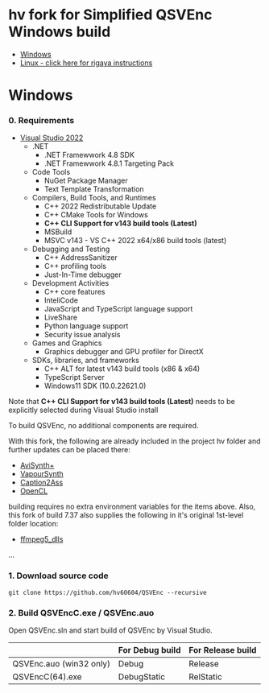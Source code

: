 
# hv fork for Simplified QSVEnc Windows build

- [Windows](./Build_hv.en.md#windows)
- [Linux - click here for rigaya instructions](https://github.com/rigaya/QSVEnc/blob/master/Install.en.md)

# Windows

### 0. Requirements

- [Visual Studio 2022](https://visualstudio.microsoft.com/vs/community/)
  - .NET
    - .NET Framewwork 4.8 SDK
    - .NET Framewwork 4.8.1 Targeting Pack
  - Code Tools
    - NuGet Package Manager
    - Text Template Transformation
  - Compilers, Build Tools, and Runtimes
    - C++ 2022 Redistributable Update
    - C++ CMake Tools for Windows
    - **C++ CLI Support for v143 build tools (Latest)**
    - MSBuild
    - MSVC v143 - VS C++ 2022 x64/x86 build tools (latest)
  - Debugging and Testing
    - C++ AddressSanitizer
    - C++ profiling tools
    - Just-In-Time debugger
  - Development Activities
    - C++ core features
    - InteliCode
    - JavaScript and TypeScript language support 
    - LiveShare
    - Python language support
    - Security issue analysis
  - Games and Graphics
    - Graphics debugger and GPU profiler for DirectX
  - SDKs, libraries, and frameworks
    - C++ ALT for latest v143 build tools (x86 & x64)
    - TypeScript Server
    - Windows11 SDK (10.0.22621.0)

Note that **C++ CLI Support for v143 build tools (Latest)** needs to be explicitly selected during Visual Studio install

To build QSVEnc, no additional components are required.

With this fork, the following are already included in the project hv folder and further updates can be placed there: 

-  [AviSynth+](https://github.com/AviSynth/AviSynthPlus)
-  [VapourSynth](http://www.vapoursynth.com/)
-  [Caption2Ass](https://github.com/maki-rxrz/Caption2Ass_PCR)
-  [OpenCL](https://github.com/KhronosGroup/OpenCL-Headers.git)  
  
building requires no extra environment variables for the items above.
Also, this fork of build 7.37 also supplies the following in it's original 1st-level folder location:

- [ffmpeg5_dlls](https://github.com/rigaya/ffmpeg5_dlls_for_hwenc.git)

...

### 1. Download source code

```Batchfile
git clone https://github.com/hv60604/QSVEnc --recursive

```

### 2. Build QSVEncC.exe / QSVEnc.auo

Open QSVEnc.sln and start build of QSVEnc by Visual Studio.

|  |For Debug build|For Release build|
|:--------------|:--------------|:--------|
|QSVEnc.auo (win32 only) | Debug | Release |060
|QSVEncC(64).exe | DebugStatic | RelStatic |

